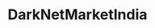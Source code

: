 ---
title: DarkNetMarketIndia
crosslinks:
- DarkNetMarkets
- Psychonaut
- ARMS
- DNMIndiaBusts
- replications
---